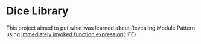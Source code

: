 # Dice Library

This project aimed to put what was learned about Revealing Module Pattern using [immediately invoked function expression](https://web.archive.org/web/20171201033208/http://benalman.com/news/2010/11/immediately-invoked-function-expression/#iife)(IIFE)

